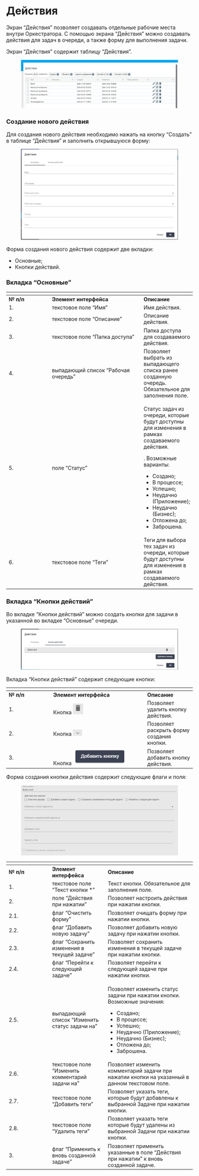 # Действия

Экран “Действия” позволяет создавать отдельные рабочие места внутри Оркестратора. С помощью экрана “Действия” можно создавать действия для задач в очереди, а также форму для выполнения задачи.

Экран “Действия” содержит таблицу “Действия”.&#x20;

<figure><img src="../../../../.gitbook/assets/изображение (23).png" alt=""><figcaption></figcaption></figure>

### Создание нового действия

Для создания нового действия необходимо нажать на кнопку “Создать” в таблице “Действия” и заполнить открывшуюся форму:

<figure><img src="../../../../.gitbook/assets/изображение (24).png" alt=""><figcaption></figcaption></figure>

Форма создания нового действия содержит две вкладки:

* Основные;
* Кнопки действий.

### Вкладка “Основные”

<table data-header-hidden><thead><tr><th width="116"></th><th width="256"></th><th></th></tr></thead><tbody><tr><td><strong>№ п/п</strong></td><td><strong>Элемент интерфейса</strong></td><td><strong>Описание</strong> </td></tr><tr><td>1.</td><td>текстовое поле “Имя”</td><td>Имя действия. </td></tr><tr><td>2.</td><td>текстовое поле “Описание”</td><td>Описание действия.</td></tr><tr><td>3.</td><td>текстовое поле “Папка доступа”</td><td>Папка доступа для создаваемого действия.</td></tr><tr><td>4. </td><td>выпадающий список “Рабочая очередь”</td><td>Позволяет выбрать из выпадающего списка ранее созданную очередь. Обязательное для заполнения поле.</td></tr><tr><td>5.</td><td>поле “Статус”</td><td><p>Статус задач из очереди, которые будут доступны для изменения в рамках создаваемого действия. </p><p>. Возможные варианты:</p><ul><li>Создано;</li><li>В процессе;</li><li>Успешно;</li><li>Неудачно (Приложение);</li><li>Неудачно (Бизнес);</li><li>Отложена до;</li><li>Заброшена.</li></ul></td></tr><tr><td>6.</td><td>текстовое поле “Теги”</td><td>Теги для выбора тех задач из  очереди, которые будут доступны для изменения в рамках создаваемого действия. </td></tr></tbody></table>

### Вкладка “Кнопки действий”

Во вкладке “Кнопки действий” можно создать кнопки для задачи в указанной во вкладке “Основные” очереди.&#x20;

<figure><img src="../../../../.gitbook/assets/изображение (25).png" alt=""><figcaption></figcaption></figure>

Вкладка “Кнопки действий” содержит следующие кнопки:

<table data-header-hidden><thead><tr><th width="106"></th><th width="240"></th><th></th></tr></thead><tbody><tr><td><strong>№ п/п</strong></td><td><strong>Элемент интерфейса</strong></td><td><strong>Описание</strong> </td></tr><tr><td>1.</td><td>Кнопка <img src="../../../../.gitbook/assets/2025-03-17_17-00-41 (1).png" alt=""></td><td>Позволяет удалить кнопку действия.</td></tr><tr><td>2.</td><td>Кнопка <img src="../../../../.gitbook/assets/2025-03-17_17-23-00.png" alt=""></td><td>Позволяет раскрыть форму создания кнопки.</td></tr><tr><td>3.</td><td>Кнопка <img src="../../../../.gitbook/assets/изображение (7).png" alt=""></td><td>Позволяет добавить кнопку действия.</td></tr></tbody></table>

Форма создания кнопки действия содержит следующие флаги и поля:

<figure><img src="../../../../.gitbook/assets/изображение (8).png" alt=""><figcaption></figcaption></figure>

<table data-header-hidden><thead><tr><th width="103"></th><th></th><th></th></tr></thead><tbody><tr><td><strong>№ п/п</strong></td><td><strong>Элемент интерфейса</strong></td><td><strong>Описание</strong> </td></tr><tr><td>1.</td><td>текстовое поле “Текст кнопки *”</td><td>Текст кнопки. Обязательное для заполнения поле.</td></tr><tr><td>2.</td><td>поле “Действия при нажатии”</td><td>Позволяет настроить действия при нажатии кнопки.</td></tr><tr><td>2.1.</td><td>флаг “Очистить форму”</td><td>Позволяет очищать форму при нажатии кнопки.</td></tr><tr><td>2.2.</td><td>флаг “Добавить новую задачу”</td><td>Позволяет добавить новую задачу при нажатии кнопки.</td></tr><tr><td>2.3.</td><td>флаг “Сохранить изменения в текущей задаче”</td><td>Позволяет сохранить изменения в текущей задаче при нажатии кнопки.</td></tr><tr><td>2.4.</td><td>флаг “Перейти к следующей задаче”</td><td>Позволяет перейти к следующей задаче при нажатии кнопки.</td></tr><tr><td>2.5.</td><td>выпадающий список “Изменить статус задачи на”</td><td><p>Позволяет изменить статус задачи при нажатии кнопки. Возможные значения:</p><ul><li>Создано;</li><li>В процессе;</li><li>Успешно;</li><li>Неудачно (Приложение);</li><li>Неудачно (Бизнес);</li><li>Отложена до;</li><li>Заброшена.</li></ul></td></tr><tr><td>2.6.</td><td>текстовое поле “Изменить комментарий задачи на”</td><td>Позволяет изменить комментарий задачи при нажатии кнопки на указанный в данном текстовом поле. </td></tr><tr><td>2.7.</td><td>текстовое поле “Добавить теги”</td><td>Позволяет указать теги, которые будут  добавлены к выбранной Задаче при нажатии кнопки.</td></tr><tr><td>2.8.</td><td>текстовое поле “Удалить теги”</td><td>Позволяет указать  теги  которые будут удалены из выбранной Задачи при нажатии кнопки.</td></tr><tr><td>3.</td><td>флаг “Применить к вновь созданной задаче”</td><td>Позволяет применить указанные в поле “Действия при нажатии” к вновь созданной задаче. </td></tr></tbody></table>
